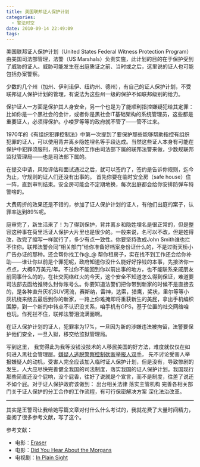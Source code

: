 ```yaml
---
title: 美国联邦证人保护计划
categories:
  - 警法时空
date: 2010-09-14 22:49:09
tags:
---
```


美国联邦证人保护计划（United States Federal Witness Protection Program）由美国司法部管理，法警（US Marshals）负责实施，此计划的目的在于保护受到了威胁的证人。威胁可能发生在出庭质证之前、当时或之后，这里说的证人也可能包括办案警察。

少数的几个州（加州、伊利诺伊、纽约州、德州），有自己的证人保护计划，不受联邦证人保护计划的管理，有说法为这些州一级的保护不如联邦级别的给力。

保护证人一方面是保护其人身安全，另一个也是为了能顺利指控嫌疑犯给其定罪：比如你是一个黑社会的会计，或者你是黑社会IT基础架构的系统管理员，这些都是重要证人，必须得保护。小喽罗等等的政府就不管了——管不过来。

1970年的《有组织犯罪控制法》中第一次提到了要保护那些能够帮助指控有组织犯罪的证人，可以使用背井离乡隐姓埋名等手段达成。当然这些证人本身有可能在保护中犯罪须服刑，所以大多数的工作由司法部下属的联邦法警来做，少数规联邦监狱管理局——也是司法部下属的。

在提交申请，风险评估和面试通过之后，就可以签约了，签约是告诉你规则，迄今为止，守规则的证人们还没有出事的。 首先你要在临时安全房（safe house）住一阵，直到审判结束。安全房可能会不定期地换，每次出庭都会给你安排防弹车特警啥的。

大费周折的效果还是不错的，参加了证人保护计划的证人，有他们出庭的案子，认罪率达到89%呢。

庭审完了，新生活来了！为了得到保护，背井离乡和隐姓埋名是很正常的，但是整容这种事在荷里活证人保护大片里也是很少的。一般来说，名可以不改，但是姓得改，改完了缩写一样就行了，多少有点一致性。你要坚持改成John Smith谁也拦不住你。联邦法警会同“相关部门”给你准备好档案身份证什么的，不是过街天桥小广告办证的那种。还会帮你找工作@_@ 帮你租房子，实在找不到工作还会给你补助——谁让你以前是个罪犯呢，政府知道你没什么能好好挣钱的本事，先接济你一点点，大概6万美元/年。不过你不能回到你以前出事的地方，也不能联系亲戚朋友前同事什么的的，在社交网络红火的今天，这个安全不知道怎么得到保证，难道要司法部去函给推特么封你账号么。你要知道法警们把你带到新家的时候不是直接去的，是各种直升灰机SUV湾流，赛斯纳，雷神，达索，猎鹰，奖状，里尔等等小灰机绕来绕去最后到你的新家，一路上你难掩即将重获新生的美屁，拿出手机编织围脖，到一个新的中转点不认识没关系，咱手机有GPS，基于位置的社交网络咱也玩。作死拦不住，联邦法警泪流满面啊。

在证人保护计划的证人，犯罪率为17%，一旦因为新的涉嫌违法被拘留，法警要保护他们安全，一旦入狱，移交给监狱管理局。

写到这里， 我觉得此为我等没钱没技术的人移民美国的好方法，难度就仅仅在如何进入黑社会管理层。[嫌疑人逃脱警察控制砍断举报人双手](http://news.163.com/10/0914/02/6GGOVI4900011229.html)， 先不讨论受害人举报嫌疑人的动机，受害人完全应该加入临时证人保护计划，但是没有，导致惨剧的发生。人大应尽快完善健全我国的司法制度，落实我国的证人保护计划。我国现行那些简直还没个屁响，没个屁香，往好了说就是个宣言，而不是制度，往差了说还不如个屁。对于证人保护政府该做到： 出台相关法律 落实主管机构 完善各相关部门关于证人保护的分工合作的工作流程，有可行保密解决方案 深化法治改革。

---

其实是王警司让我给她写篇文章对付什么什么考试的，我就花费了大量时间精力，查阅了很多参考文献，写了这个。 

参考文献： 
- 电影：[Eraser](http://www.imdb.com/title/tt0116213/)  
- 电影：[Did You Hear About the Morgans](http://www.imdb.com/title/tt1314228/)
- 电视剧：[In Plain Sight](http://www.usanetwork.com/series/inplainsight/)